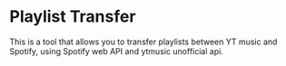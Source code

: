 # Playlist Transfer

This is a tool that allows you to transfer playlists between YT music and Spotify, using Spotify web API and ytmusic unofficial api.
